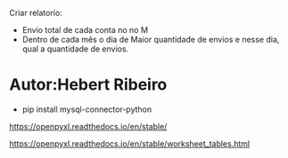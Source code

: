 Criar relatorio:

*   Envio total de cada conta no no M
*    Dentro de cada mês o dia de Maior quantidade de envios e nesse dia, qual a quantidade de envios.
    
# Autor:Hebert Ribeiro

   * pip install mysql-connector-python


https://openpyxl.readthedocs.io/en/stable/


https://openpyxl.readthedocs.io/en/stable/worksheet_tables.html
